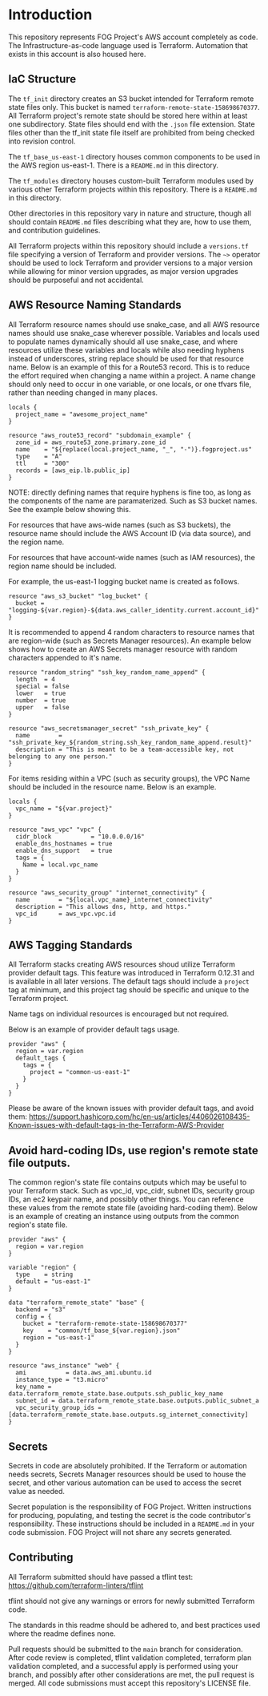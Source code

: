 # Introduction

This repository represents FOG Project's AWS account completely as code. The Infrastructure-as-code language used is Terraform. Automation that exists in this account is also housed here.

## IaC Structure

The `tf_init` directory creates an S3 bucket intended for Terraform remote state files only. This bucket is named `terraform-remote-state-158698670377`. All Terraform project's remote state should be stored here within at least one subdirectory. State files should end with the `.json` file extension. State files other than the tf_init state file itself are prohibited from being checked into revision control.

The `tf_base_us-east-1` directory houses common components to be used in the AWS region us-east-1. There is a `README.md` in this directory.

The `tf_modules` directory houses custom-built Terraform modules used by various other Terraform projects within this repository. There is a `README.md` in this directory.

Other directories in this repository vary in nature and structure, though all should contain `README.md` files describing what they are, how to use them, and contribution guidelines.

All Terraform projects within this repository should include a `versions.tf` file specifying a version of Terraform and provider versions. The `~>` operator should be used to lock Terraform and provider versions to a major version while allowing for minor version upgrades, as major version upgrades should be purposeful and not accidental.

## AWS Resource Naming Standards

All Terraform resource names should use snake_case, and all AWS resource names should use snake_case wherever possible. Variables and locals used to populate names dynamically should all use snake_case, and where resources utilize these variables and locals while also needing hyphens instead of underscores, string replace should be used for that resource name. Below is an example of this for a Route53 record. This is to reduce the effort required when changing a name within a project. A name change should only need to occur in one variable, or one locals, or one tfvars file, rather than needing changed in many places.

```
locals {
  project_name = "awesome_project_name"
}

resource "aws_route53_record" "subdomain_example" {
  zone_id = aws_route53_zone.primary.zone_id
  name    = "${replace(local.project_name, "_", "-")}.fogproject.us"
  type    = "A"
  ttl     = "300"
  records = [aws_eip.lb.public_ip]
}
```

NOTE: directly defining names that require hyphens is fine too, as long as the components of the name are paramaterized. Such as S3 bucket names. See the example below showing this.


For resources that have aws-wide names (such as S3 buckets), the resource name should include the AWS Account ID (via data source), and the region name. 

For resources that have account-wide names (such as IAM resources), the region name should be included.

For example, the us-east-1 logging bucket name is created as follows.

```
resource "aws_s3_bucket" "log_bucket" {
  bucket = "logging-${var.region}-${data.aws_caller_identity.current.account_id}"
}
```

It is recommended to append 4 random characters to resource names that are region-wide (such as Secrets Manager resources). An example below shows how to create an AWS Secrets manager resource with random characters appended to it's name.

```
resource "random_string" "ssh_key_random_name_append" {
  length  = 4
  special = false
  lower   = true
  number  = true
  upper   = false
}

resource "aws_secretsmanager_secret" "ssh_private_key" {
  name        = "ssh_private_key_${random_string.ssh_key_random_name_append.result}"
  description = "This is meant to be a team-accessible key, not belonging to any one person."
}
```

For items residing within a VPC (such as security groups), the VPC Name should be included in the resource name. Below is an example.

```
locals {
  vpc_name = "${var.project}"
}

resource "aws_vpc" "vpc" {
  cidr_block           = "10.0.0.0/16"
  enable_dns_hostnames = true
  enable_dns_support   = true
  tags = {
    Name = local.vpc_name
  }
}

resource "aws_security_group" "internet_connectivity" {
  name        = "${local.vpc_name}_internet_connectivity"
  description = "This allows dns, http, and https."
  vpc_id      = aws_vpc.vpc.id
}
```

## AWS Tagging Standards

All Terraform stacks creating AWS resources shoud utilize Terraform provider default tags. This feature was introduced in Terraform 0.12.31 and is available in all later versions. The default tags should include a `project` tag at minimum, and this project tag should be specific and unique to the Terraform project.

Name tags on individual resources is encouraged but not required.

Below is an example of provider default tags usage.

```
provider "aws" {
  region = var.region
  default_tags {
    tags = {
      project = "common-us-east-1"
    }
  }
}
```

Please be aware of the known issues with provider default tags, and avoid them: https://support.hashicorp.com/hc/en-us/articles/4406026108435-Known-issues-with-default-tags-in-the-Terraform-AWS-Provider 

## Avoid hard-coding IDs, use region's remote state file outputs.

The common region's state file contains outputs which may be useful to your Terraform stack. Such as vpc_id, vpc_cidr, subnet IDs, security group IDs, an ec2 keypair name, and possibly other things. You can reference these values from the remote state file (avoiding hard-codiing them). Below is an example of creating an instance using outputs from the common region's state file.

```
provider "aws" {
  region = var.region
}

variable "region" {
  type    = string
  default = "us-east-1"
}

data "terraform_remote_state" "base" {
  backend = "s3"
  config = {
    bucket = "terraform-remote-state-158698670377"
    key    = "common/tf_base_${var.region}.json"
    region = "us-east-1"
  }
}

resource "aws_instance" "web" {
  ami           = data.aws_ami.ubuntu.id
  instance_type = "t3.micro"
  key_name = data.terraform_remote_state.base.outputs.ssh_public_key_name
  subnet_id = data.terraform_remote_state.base.outputs.public_subnet_a
  vpc_security_group_ids = [data.terraform_remote_state.base.outputs.sg_internet_connectivity]
}

```


## Secrets

Secrets in code are absolutely prohibited. If the Terraform or automation needs secrets, Secrets Manager resources should be used to house the secret, and other various automation can be used to access the secret value as needed.

Secret population is the responsibility of FOG Project. Written instructions for producing, populating, and testing the secret is the code contributor's responsibility. These instructions should be included in a `README.md` in your code submission. FOG Project will not share any secrets generated.


## Contributing

All Terraform submitted should have passed a tflint test:
https://github.com/terraform-linters/tflint 

tflint should not give any warnings or errors for newly submitted Terraform code.

The standards in this readme should be adhered to, and best practices used where the readme defines none.

Pull requests should be submitted to the `main` branch for consideration. After code review is completed, tflint validation completed, terraform plan validation completed, and a successful apply is performed using your branch, and possibly after other considerations are met, the pull request is merged. All code submissions must accept this repository's LICENSE file.

